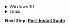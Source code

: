 <details>
  <summary>Windows 10</summary>
  
  ## To Install
  * Install [Git for Windows](https://gitforwindows.org/), accept defaults, change default text editor if desired.
  * Install [Visual Studio 2019](https://visualstudio.microsoft.com/vs/community/), check Desktop development with C++.
  * Install [MariaDB](https://mariadb.org/), use defaults, set a root password.
  * Install [Python 3](https://www.python.org/downloads/), check to add to PATH.
  * Open a PowerShell window and navigate to your chosen install directory.
  * Download the latest code, install Python requirements, and copy the configuration files:
    ```
    git clone --recursive https://github.com/DerpyProjectGroup/topaz.git
    py -3 -m pip install -r topaz/tools/requirements.txt
    cp topaz/conf/default/* topaz/conf/
    ```
  * Edit the new `login.conf`, `map.conf`, and `search_server.conf` files in `topaz/conf/` and change `mysql_password` to the password set during MariaDB setup.
  * Back in your PowerShell window, move to `topaz/tools/` and build the database:
    ```
    cd topaz/tools
    py -3 dbtool.py
    ```
  * Follow the on-screen instructions.
  * Open the `topaz` root folder in VS2019.
  * [Build the solution in VS2019.](https://github.com/DerpyProjectGroup/topaz/wiki/CMake-Build-Guide)

  ## To Update
  * Open a PowerShell window and navigate to your `topaz` directory.
  * Stash any changes you've made and pull the latest code from upstream:
    ```
    git stash
    git pull
    git stash pop
    ```
    ⚠️ Pay attention! If you stashed any changes, there is a chance you will see the following:
    >CONFLICT (content): Merge conflict in _**some file**_

    ⚠️ If this happens, you need to manually edit the conflicting files before continuing.
  * Move to `topaz/tools/` and update the database:
    ```
    cd tools
    py -3 dbtool.py update
    ```
  * Open the `topaz` root folder in VS2019.
  * [Build the solution in VS2019.](https://github.com/DerpyProjectGroup/topaz/wiki/CMake-Build-Guide)
</details>

<details>
  <summary>Linux</summary>
  
  ## To Install
  * Use your package manager to install the following packages or their equivalent:

    <details>
      <summary>Debian/Ubuntu</summary>

      ```
      sudo apt update
      sudo apt install git python3 python3-pip g++-9 cmake make libluajit-5.1-dev libzmq3-dev libssl-dev zlib1g-dev mariadb-server libmariadb-dev
      ```
    * **Debian 10/Ubuntu 18.04:** See the [Linux Setup Guide](https://github.com/DerpyProjectGroup/topaz/wiki/Server-Setup-and-Maintenance-%5BLinux%5D#install) for information about upgrading to and building with g++-9.
    </details>
    <details>
      <summary>Arch</summary>

    ```
    sudo pacman -S git python3 python-pip gcc cmake make luajit zeromq openssl zlib mariadb
    ```
    * Arch users will need to initialize and start the database software if not done already:
      ```
      sudo mysql_install_db --user=mysql --basedir=/usr --datadir=/var/lib/mysql
      sudo systemctl enable mariadb
      sudo systemctl start mariadb
      ```
    </details>

  * Download the latest code, install Python requirements, and copy the configuration files:
    ```
    git clone --recursive https://github.com/DerpyProjectGroup/topaz.git
    pip3 install -r topaz/tools/requirements.txt
    cp topaz/conf/default/* topaz/conf/
    ```
  * Run the following script to improve database security:
    ```
    sudo mysql_secure_installation
    ```
  * Type the following to create a database user with the login _**topaz**_ and password _**password**_, and an empty database called _**tpzdb**_. Change these to improve security:
    ```
    sudo mysql -u root -p -e "CREATE USER 'topaz'@'localhost' IDENTIFIED BY 'password';CREATE DATABASE tpzdb;USE tpzdb;GRANT ALL PRIVILEGES ON tpzdb.* TO 'topaz'@'localhost';"
    ```
  * Edit the new `login.conf`, `map.conf`, and `search_server.conf` files in `topaz/conf/` and change `mysql_login`, `mysql_password`, and `mysql_database` to the information used above (_**topaz**_, _**password**_, and _**tpzdb**_).
  * In the `topaz` directory, prepare and build the executables:
    ```
    mkdir build
    cd build
    cmake ..
    make -j $(nproc)
    ```
  * Wait for the build to complete, then move to `topaz/tools/` and build the database:
    ```
    cd ../tools
    python3 dbtool.py
    ```
  * Select 'Reset DB' and follow the instructions to "reset" the database.

  ## To Update
  * Open the `topaz` directory in a terminal.
  * Stash any changes you've made and pull the latest code from upstream:
    ```
    git stash
    git pull
    git stash pop
    ```
    ⚠️ Pay attention! If you stashed any changes, there is a chance you will see the following:
    >CONFLICT (content): Merge conflict in _**some file**_

    ⚠️ If this happens, you need to manually edit the conflicting files before continuing.
  * Prepare and build the executables:
    ```
    cd build
    cmake ..
    make -j $(nproc)
    ```
  * Wait for the build to complete, then move to `topaz/tools/` and update the database:
    ```
    cd ../tools
    python3 dbtool.py update
    ```
</details>

**Next Step: [Post-Install Guide](https://github.com/DerpyProjectGroup/topaz/wiki/Post-Install-Guide)**